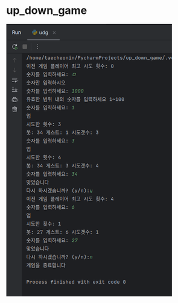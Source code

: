 # up_down_game
![up_down_game](https://github.com/leeyounghuncom/up_down_game/blob/main/Screenshot%20from%202024-06-28%2018-40-52.png?raw=true)
